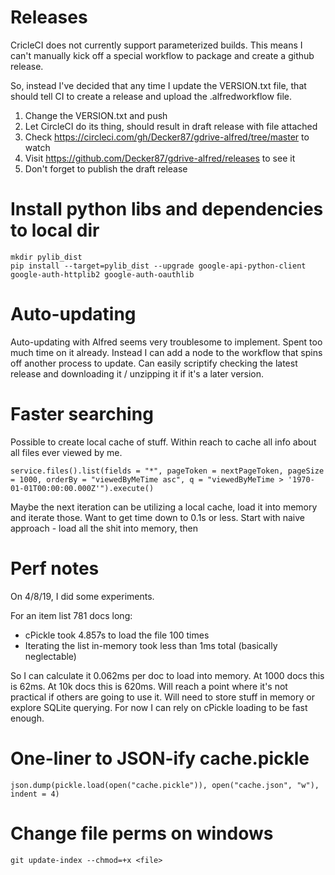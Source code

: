 # Releases

CricleCI does not currently support parameterized builds. This means I can't manually kick off a special workflow to package and create a github release.

So, instead I've decided that any time I update the VERSION.txt file, that should tell CI to create a release and upload the .alfredworkflow file.

1. Change the VERSION.txt and push
1. Let CircleCI do its thing, should result in draft release with file attached
  1. Check https://circleci.com/gh/Decker87/gdrive-alfred/tree/master to watch
1. Visit https://github.com/Decker87/gdrive-alfred/releases to see it
1. Don't forget to publish the draft release

# Install python libs and dependencies to local dir

```
mkdir pylib_dist
pip install --target=pylib_dist --upgrade google-api-python-client google-auth-httplib2 google-auth-oauthlib
```

# Auto-updating

Auto-updating with Alfred seems very troublesome to implement. Spent too much time on it already.
Instead I can add a node to the workflow that spins off another process to update. Can easily scriptify checking the latest release and downloading it / unzipping it if it's a later version.

# Faster searching

Possible to create local cache of stuff. Within reach to cache all info about all files ever viewed by me.

```
service.files().list(fields = "*", pageToken = nextPageToken, pageSize = 1000, orderBy = "viewedByMeTime asc", q = "viewedByMeTime > '1970-01-01T00:00:00.000Z'").execute()
```

Maybe the next iteration can be utilizing a local cache, load it into memory and iterate those. Want to get time down to 0.1s or less.
Start with naive approach - load all the shit into memory, then 

# Perf notes

On 4/8/19, I did some experiments.

For an item list 781 docs long:
* cPickle took 4.857s to load the file 100 times
* Iterating the list in-memory took less than 1ms total (basically neglectable)

So I can calculate it 0.062ms per doc to load into memory. At 1000 docs this is 62ms. At 10k docs this is 620ms. Will reach a point where it's not practical if others are going to use it. Will need to store stuff in memory or explore SQLite querying. For now I can rely on cPickle loading to be fast enough.

# One-liner to JSON-ify cache.pickle

```
json.dump(pickle.load(open("cache.pickle")), open("cache.json", "w"), indent = 4)
```

# Change file perms on windows

```
git update-index --chmod=+x <file>
```
